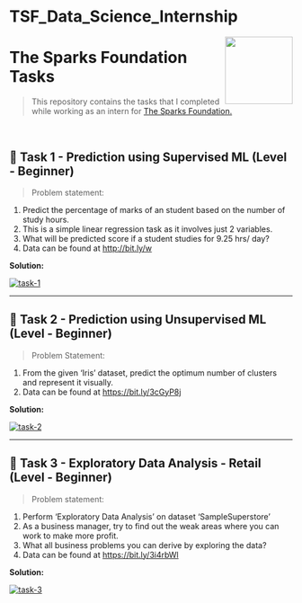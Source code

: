# TSF_Data_Science_Internship

<img align = right height = 120 width = 120 src = https://www.thesparksfoundationsingapore.org/images/logo_small.png>

#  The Sparks Foundation Tasks
> This repository contains the tasks that I completed while working as an intern for [The Sparks Foundation.](https://www.thesparksfoundationsingapore.org/)

<br>

## 🌟 Task 1 - Prediction using Supervised ML (Level - Beginner)


> Problem statement:

1. Predict the percentage of marks of an student based on the number of study hours.
2. This is a simple linear regression task as it involves just 2 variables.
3. What will be predicted score if a student studies for 9.25 hrs/ day?
4. Data can be found at http://bit.ly/w

**Solution:**

[![task-1](https://img.shields.io/badge/Prediction_using_Supervised_ML-Level_Beginner-971901?style=for-the-badge&logo=GITHUB)](https://github.com/Arun-rd/TSF_data_science_internship/tree/main/Task%201%20-%20Prediction%20using%20Supervised%20ML%20-%20Beginner)

---

## 🌟 Task 2 - Prediction using Unsupervised ML (Level - Beginner)

> Problem Statement:
1. From the given ‘Iris’ dataset, predict the optimum number of clusters and represent it visually.
2. Data can be found at https://bit.ly/3cGyP8j

**Solution:**

[![task-2](https://img.shields.io/badge/Prediction_using_Unsupervised_ML-Level_Beginner-971901?style=for-the-badge&logo=GITHUB)](https://github.com/Arun-rd/TSF_data_science_internship/tree/main/Task%202%20-%20Prediction%20using%20Unsupervised%20ML%20-%20Beginner)

---

## 🌟 Task 3 - Exploratory Data Analysis - Retail (Level - Beginner)

> Problem statement:

1. Perform ‘Exploratory Data Analysis’ on dataset ‘SampleSuperstore’
2. As a business manager, try to find out the weak areas where you can work to make more profit.
3. What all business problems you can derive by exploring the data?
4. Data can be found at https://bit.ly/3i4rbWl


**Solution:**

[![task-3](https://img.shields.io/badge/Exploratory_Data_Analysis_:_Retail-Level_Beginner-971901?style=for-the-badge&logo=GITHUB)](https://github.com/Arun-rd/TSF_data_science_internship/tree/main/Task%203%20-%20Exploratory%20Data%20Analysis%20-%20Retail)
